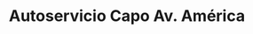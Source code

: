 ---
title: "Autoservicio Capo Av. América"
url: /san-miguel-de-tucuman/autoservicio-capo-av-america/
shop: Supermarkt
---